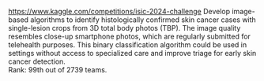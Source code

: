 https://www.kaggle.com/competitions/isic-2024-challenge
Develop image-based algorithms to identify histologically confirmed skin cancer cases with single-lesion crops from 3D total body photos (TBP). The image quality resembles close-up smartphone photos, which are regularly submitted for telehealth purposes. This binary classification algorithm could be used in settings without access to specialized care and improve triage for early skin cancer detection.  
Rank: 99th out of 2739 teams.
